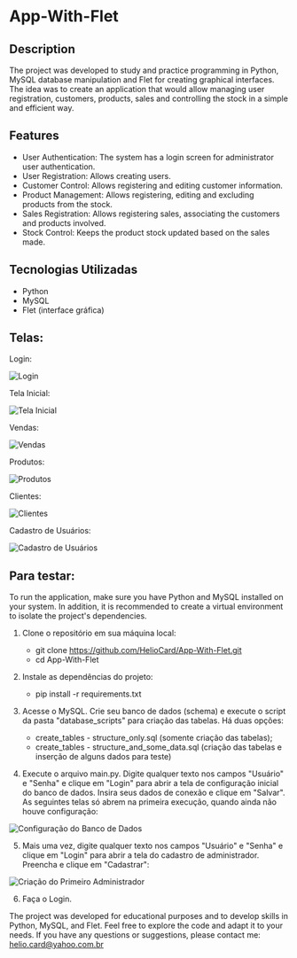 # App-With-Flet

## Description

The project was developed to study and practice programming in Python, MySQL database manipulation and Flet for creating graphical interfaces. The idea was to create an application that would allow managing user registration, customers, products, sales and controlling the stock in a simple and efficient way.

## Features

- User Authentication: The system has a login screen for administrator user authentication.
- User Registration: Allows creating users.
- Customer Control: Allows registering and editing customer information.
- Product Management: Allows registering, editing and excluding products from the stock.
- Sales Registration: Allows registering sales, associating the customers and products involved.
- Stock Control: Keeps the product stock updated based on the sales made.

## Tecnologias Utilizadas

- Python
- MySQL
- Flet (interface gráfica)

## Telas:

Login:

![Login](Screens/Login.PNG)

Tela Inicial:

![Tela Inicial](Screens/Home.PNG)

Vendas:

![Vendas](Screens/Sales.PNG)

Produtos:

![Produtos](Screens/Products.PNG)

Clientes:

![Clientes](Screens/Customers.PNG)

Cadastro de Usuários:

![Cadastro de Usuários](Screens/Users.PNG)

## Para testar:

To run the application, make sure you have Python and MySQL installed on your system. In addition, it is recommended to create a virtual environment to isolate the project's dependencies.

1. Clone o repositório em sua máquina local:

   - git clone https://github.com/HelioCard/App-With-Flet.git
   - cd App-With-Flet

2. Instale as dependências do projeto:

   - pip install -r requirements.txt

3. Acesse o MySQL. Crie seu banco de dados (schema) e execute o script da pasta "database_scripts" para criação das tabelas. Há duas opções:

   - create_tables - structure_only.sql (somente criação das tabelas);
   - create_tables - structure_and_some_data.sql (criação das tabelas e inserção de alguns dados para teste)

4. Execute o arquivo main.py. Digite qualquer texto nos campos "Usuário" e "Senha" e clique em "Login" para abrir a tela de configuração inicial do banco de dados. Insira seus dados de conexão e clique em "Salvar". As seguintes telas só abrem na primeira execução, quando ainda não houve configuração:

![Configuração do Banco de Dados](Screens/Config_DB.PNG)

5. Mais uma vez, digite qualquer texto nos campos "Usuário" e "Senha" e clique em "Login" para abrir a tela do cadastro de administrador. Preencha e clique em "Cadastrar":

![Criação do Primeiro Administrador](Screens/Config_Admin.PNG)

6. Faça o Login.

The project was developed for educational purposes and to develop skills in Python, MySQL, and Flet. Feel free to explore the code and adapt it to your needs. If you have any questions or suggestions, please contact me: helio.card@yahoo.com.br
